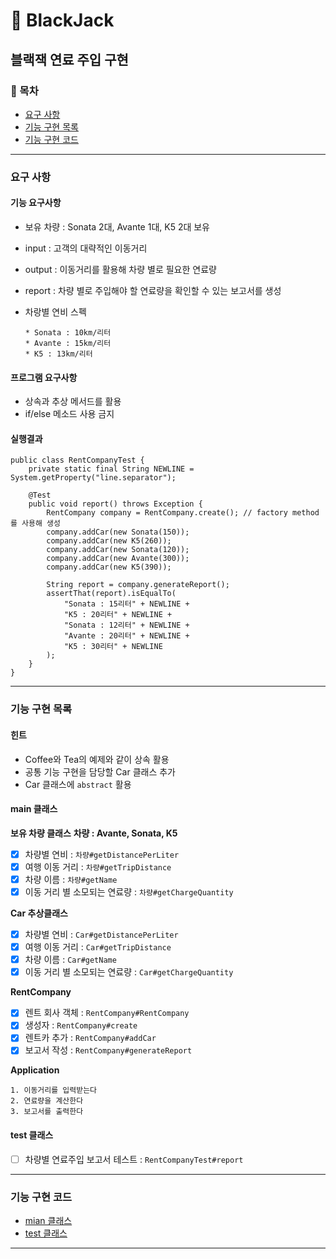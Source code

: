 🎰 BlackJack
========================
블랙잭 연료 주입 구현
--------------------------

### 📌 목차
- [요구 사항](#요구-사항)
- [기능 구현 목록](#기능-구현-목록)
- [기능 구현 코드](#기능-구현-코드)

---

### 요구 사항 
#### 기능 요구사항 
- 보유 차량 : Sonata 2대, Avante 1대, K5 2대 보유 
- input : 고객의 대략적인 이동거리 
- output : 이동거리를 활용해 차량 별로 필요한 연료량 
- report : 차량 별로 주입해야 할 연료량을 확인할 수 있는 보고서를 생성



- 차랑별 연비 스펙
    ```text
    * Sonata : 10km/리터
    * Avante : 15km/리터
    * K5 : 13km/리터
    ```

#### 프로그램 요구사항
- 상속과 추상 메서드를 활용
- if/else 메소드 사용 금지

#### 실행결과
```text
public class RentCompanyTest {
    private static final String NEWLINE = System.getProperty("line.separator");

    @Test
    public void report() throws Exception {
        RentCompany company = RentCompany.create(); // factory method를 사용해 생성
        company.addCar(new Sonata(150));
        company.addCar(new K5(260));
        company.addCar(new Sonata(120));
        company.addCar(new Avante(300));
        company.addCar(new K5(390));

        String report = company.generateReport();
        assertThat(report).isEqualTo(
            "Sonata : 15리터" + NEWLINE +
            "K5 : 20리터" + NEWLINE +
            "Sonata : 12리터" + NEWLINE +
            "Avante : 20리터" + NEWLINE +
            "K5 : 30리터" + NEWLINE
        );
    }
}
```

---

### 기능 구현 목록
#### 힌트
- Coffee와 Tea의 예제와 같이 상속 활용
- 공통 기능 구현을 담당할 Car 클래스 추가 
- Car 클래스에 `abstract` 활용
#### main 클래스

**보유 차량 클래스**
**차량 : Avante, Sonata, K5**
- [x] 차량별 연비  : `차량#getDistancePerLiter`
- [x] 여행 이동 거리 : `차량#getTripDistance`
- [x] 차량 이름 : `차량#getName`
- [x] 이동 거리 별 소모되는 연료량 : `차량#getChargeQuantity`

**Car 추상클래스**
- [x] 차량별 연비  : `Car#getDistancePerLiter`
- [x] 여행 이동 거리 : `Car#getTripDistance`
- [x] 차량 이름 : `Car#getName`
- [x] 이동 거리 별 소모되는 연료량 : `Car#getChargeQuantity`

**RentCompany**
- [x] 렌트 회사 객체 : `RentCompany#RentCompany`
- [x] 생성자 : `RentCompany#create`
- [x] 렌트카 추가 : `RentCompany#addCar`
- [x] 보고서 작성 : `RentCompany#generateReport`

**Application**
```text
1. 이동거리를 입력받는다
2. 연료량을 계산한다
3. 보고서를 출력한다
```

#### test 클래스
- [ ] 차량별 연료주입 보고서 테스트  : `RentCompanyTest#report`


---

### 기능 구현 코드
- [mian 클래스][M]
- [test 클래스][T]

---

[M]: https://github.com/Data-ssung/java-blackjack/tree/step1/src/main/java/blackjack
[T]: https://github.com/Data-ssung/java-blackjack/tree/step1/src/test/java/blackjack